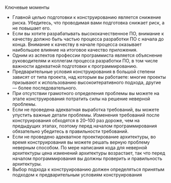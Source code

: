 Ключевые моменты

* Главной целью подготовки к конструированию является снижение риска. Убедитесь, что проводимая вами подготовка снижает
  риск, а не повышает его.
* Если вы хотите разрабатывать высококачественное ПО, внимание к качеству должно быть частью процесса разработки ПО с
  начала до конца. Внимание к качеству в начале процесса оказывает наибольшее влияние на итоговое качество приложения.
* Одним из аспектов профессии программиста является объяснение руководителям и коллегам процесса разработки ПО, в том
  числе важности адекватной подготовки к программированию.
* Предварительные условия конструирования в большой степени зависят от типа проекта, над которым вы работаете: многие
  проекты призывают к использованию высокоитеративного подхода, другие — более последовательного.
* При отсутствии грамотного определения проблемы вы можете на этапе конструирования потратить силы на решение неверной
  проблемы.
* Если не проведена адекватная выработка требований, вы можете упустить важные детали проблемы. Изменения требований
  после конструирования обходятся в 20–100 раз дороже, чем на предыдущих этапах, поэтому перед началом программирования
  обязательно убедитесь в правильности требований.
* Если не проведено адекватное проектирование архитектуры, во время конструирования вы можете решать верную проблему
  неверным способом. По мере написания кода для неверной архитектуры цена изменений архитектуры возрастает, так что
  перед началом программирования вы должны проверить и правильность архитектуры.
* Выбор подхода к конструированию должен определяться принятым подходом к предварительным условиям конструирования